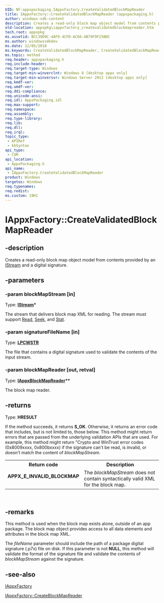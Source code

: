 ```yaml
---
UID: NF:appxpackaging.IAppxFactory.CreateValidatedBlockMapReader
title: IAppxFactory::CreateValidatedBlockMapReader (appxpackaging.h)
author: windows-sdk-content
description: Creates a read-only block map object model from contents provided by an IStream and a digital signature.
old-location: appxpkg\iappxfactory_createvalidatedblockmapreader.htm
tech.root: appxpkg
ms.assetid: BCC39D9C-4AF9-4CFD-AC66-4B79F9F25BDC
ms.author: windowssdkdev
ms.date: 12/05/2018
ms.keywords: CreateValidatedBlockMapReader, CreateValidatedBlockMapReader method [App packaging and management], CreateValidatedBlockMapReader method [App packaging and management],IAppxFactory interface, IAppxFactory interface [App packaging and management],CreateValidatedBlockMapReader method, IAppxFactory.CreateValidatedBlockMapReader, IAppxFactory::CreateValidatedBlockMapReader, appxpackaging/IAppxFactory::CreateValidatedBlockMapReader, appxpkg.iappxfactory_createvalidatedblockmapreader
ms.topic: method
req.header: appxpackaging.h
req.include-header: 
req.target-type: Windows
req.target-min-winverclnt: Windows 8 [desktop apps only]
req.target-min-winversvr: Windows Server 2012 [desktop apps only]
req.kmdf-ver: 
req.umdf-ver: 
req.ddi-compliance: 
req.unicode-ansi: 
req.idl: AppxPackaging.idl
req.max-support: 
req.namespace: 
req.assembly: 
req.type-library: 
req.lib: 
req.dll: 
req.irql: 
topic_type:
 - APIRef
 - kbSyntax
api_type:
 - COM
api_location:
 - AppxPackaging.h
api_name:
 - IAppxFactory.CreateValidatedBlockMapReader
product: Windows
targetos: Windows
req.typenames: 
req.redist: 
ms.custom: 19H1
---
```


# IAppxFactory::CreateValidatedBlockMapReader


## -description


Creates a read-only block map object model from contents provided by an <a href="https://docs.microsoft.com/windows/desktop/api/objidl/nn-objidl-istream">IStream</a> and a digital signature.


## -parameters




### -param blockMapStream [in]

Type: <b><a href="https://docs.microsoft.com/windows/desktop/api/objidl/nn-objidl-istream">IStream</a>*</b>

The stream that delivers block map XML for reading. The stream must support <a href="https://docs.microsoft.com/windows/desktop/api/objidl/nf-objidl-isequentialstream-read">Read</a>, <a href="https://docs.microsoft.com/windows/desktop/api/objidl/nf-objidl-istream-seek">Seek</a>, and <a href="https://docs.microsoft.com/windows/desktop/api/objidl/nf-objidl-istream-stat">Stat</a>.


### -param signatureFileName [in]

Type: <b><a href="https://docs.microsoft.com/windows/desktop/WinProg/windows-data-types">LPCWSTR</a></b>

The file that contains a digital signature used to validate the contents of the input stream.


### -param blockMapReader [out, retval]

Type: <b><a href="https://docs.microsoft.com/windows/desktop/api/appxpackaging/nn-appxpackaging-iappxblockmapreader">IAppxBlockMapReader</a>**</b>

The block map reader.


## -returns



Type: <b>HRESULT</b>

If the method succeeds, it returns <b>S_OK</b>. Otherwise, it returns an error code that includes, but is not limited to, those below. This method might return errors that are passed from the underlying validation APIs that are used.
For example, this method might return "Crypto and WinTrust error codes (0x8009xxxx, 0x800bxxxx) if the signature can't be read, is invalid, or doesn't match the content of <i>blockMapStream</i>.


<table>
<tr>
<th>Return code</th>
<th>Description</th>
</tr>
<tr>
<td width="40%">
<dl>
<dt><b>APPX_E_INVALID_BLOCKMAP</b></dt>
</dl>
</td>
<td width="60%">
The <i>blockMapStream</i> does not contain syntactically valid XML for the block map.

</td>
</tr>
</table>
 




## -remarks



This method is used when the block map exists alone, outside of an app package.  The block map object provides access to all data elements and attributes in the block map XML.

The <i>fileName</i> parameter should include the path of a package digital signature (.p7x) file on disk.  If this parameter is not <b>NULL</b>, this method will validate the format of the signature file and validate the contents of <i>blockMapStream</i> against the signature. 




## -see-also




<a href="https://docs.microsoft.com/windows/desktop/api/appxpackaging/nn-appxpackaging-iappxfactory">IAppxFactory</a>



<a href="https://docs.microsoft.com/windows/desktop/api/appxpackaging/nf-appxpackaging-iappxfactory-createblockmapreader">IAppxFactory::CreateBlockMapReader</a>
 

 

